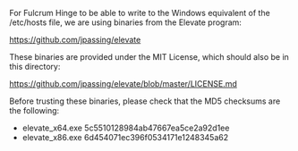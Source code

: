 For Fulcrum Hinge to be able to write to the Windows equivalent of
the /etc/hosts file, we are using binaries from the Elevate program:

https://github.com/jpassing/elevate

These binaries are provided under the MIT License, which should also be in
this directory:

https://github.com/jpassing/elevate/blob/master/LICENSE.md

Before trusting these binaries, please check that the MD5 checksums are the
following:

* elevate_x64.exe 5c5510128984ab47667ea5ce2a92d1ee
* elevate_x86.exe 6d454071ec396f0534171e1248345a62